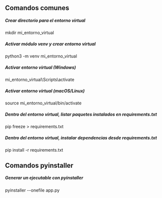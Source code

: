 
## Comandos comunes
##### Crear directorio para el entorno virtual
mkdir mi_entorno_virtual

##### Activar módulo venv y crear entorno virtual
python3 -m venv mi_entorno_virtual

##### Activar entorno virtual (Windows)
mi_entorno_virtual\Scripts\activate

##### Activar entorno virtual (macOS/Linux)
source mi_entorno_virtual/bin/activate

##### Dentro del entorno virtual, listar paquetes instalados en requirements.txt
pip freeze > requirements.txt

##### Dentro del entorno virtual, instalar dependencias desde requirements.txt
pip install -r requirements.txt

## Comandos pyinstaller

##### Generar un ejecutable con pyinstaller
pyinstaller --onefile app.py
